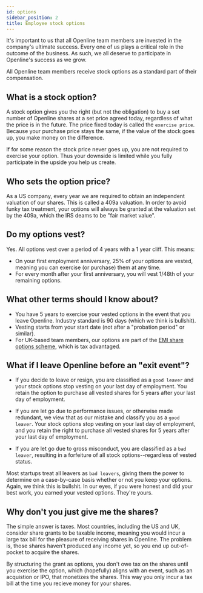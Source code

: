 ```yaml
---
id: options
sidebar_position: 2
title: Employee stock options
---
```


It's important to us that all Openline team members are invested in the company's ultimate success.  Every one of us plays a critical role in the outcome of the business.  As such, we all deserve to participate in Openline's success as we grow.

All Openline team members receive stock options as a standard part of their compensation.

## What is a stock option?

A stock option gives you the right (but not the obligation) to buy a set number of Openline shares at a set price agreed today, regardless of what the price is in the future.  The price fixed today is called the `exercise price`.  Because your purchase price stays the same, if the value of the stock goes up, you make money on the difference.

If for some reason the stock price never goes up, you are not required to exercise your option.  Thus your downside is limited while you fully participate in the upside you help us create.

## Who sets the option price?

As a US company, every year we are required to obtain an independent valuation of our shares.  This is called a 409a valuation.  In order to avoid funky tax treatment, your options will always be granted at the valuation set by the 409a, which the IRS deams to be "fair market value".

## Do my options vest?

Yes.  All options vest over a period of 4 years with a 1 year cliff.  This means:

- On your first employment anniversary, 25% of your options are vested, meaning you can exercise (or purchase) them at any time.
- For every month after your first anniversary, you will vest 1/48th of your remaining options.

## What other terms should I know about?

- You have 5 years to exercise your vested options in the event that you leave Openline.  Industry standard is 90 days (which we think is bullshit).
- Vesting starts from your start date (not after a "probation period" or similar).
- For UK-based team members, our options are part of the [EMI share options scheme][emi], which is tax advantaged.

## What if I leave Openline before an "exit event"?

- If you decide to leave or resign, you are classified as a `good leaver` and your stock options stop vesting on your last day of employment.  You retain the option to purchase all vested shares for 5 years after your last day of employment.

- If you are let go due to performance issues, or otherwise made redundant, we view that as our mistake and classify you as a `good leaver`.  Your stock options stop vesting on your last day of employment, and you retain the right to purchase all vested shares for 5 years after your last day of employment.

- If you are let go due to gross misconduct, you are classified as a `bad leaver`, resulting in a forfeiture of all stock options--regardless of vested status.

Most startups treat all leavers as `bad leavers`, giving them the power to determine on a case-by-case basis whether or not you keep your options.  Again, we think this is bullshit.  In our eyes, if you were honest and did your best work, you earned your vested options.  They're yours.

## Why don't you just give me the shares?

The simple answer is taxes.  Most countries, including the US and UK, consider share grants to be taxable income, meaning you would incur a large tax bill for the pleasure of receiving shares in Openline.  The problem is, those shares haven't produced any income yet, so you end up out-of-pocket to acquire the shares.

By structuring the grant as options, you don't owe tax on the shares until you exercise the option, which (hopefully) aligns with an event, such as an acquistion or IPO, that monetizes the shares.  This way you only incur a tax bill at the time you recieve money for your shares.

<!---References---->

[emi]: https://www.gov.uk/tax-employee-share-schemes/enterprise-management-incentives-emis
